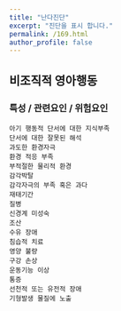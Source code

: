 ```yaml
---
title: "난다진단"
excerpt: "진단을 표시 합니다."
permalink: /169.html
author_profile: false
---
```

## 비조직적 영아행동



### 특성 / 관련요인 / 위험요인

>   

    아기 행동적 단서에 대한 지식부족
    단서에 대한 잘못된 해석
    과도한 환경자극
    환경 적응 부족
    부적절한 물리적 환경
    감각박탈
    감각자극의 부족 혹은 과다
    재태기간
    질병
    신경계 미성숙
    조산
    수유 장애
    침습적 치료
    영양 불량
    구강 손상
    운동기능 이상
    통증
    선천적 또는 유전적 장애
    기형발생 물질에 노출
